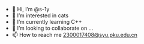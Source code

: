 - 👋 Hi, I’m @s-1y
- 👀 I’m interested in cats
- 🌱 I’m currently learning C++
- 💞️ I’m looking to collaborate on ...
- 📫 How to reach me 2300017408@syu.pku.edu.cn

<!---
s-1y/s-1y is a ✨ special ✨ repository because its `README.md` (this file) appears on your GitHub profile.
You can click the Preview link to take a look at your changes.
--->
